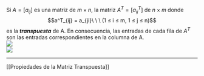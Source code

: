 Si $A = [a_{ij}]$ es una matriz de $m × n$, la matriz $A^T = [a^T_{ij}]$ de $n × m$ donde $$a^T_{ij} = a_{ji}\ \ \ (1 ≤ i ≤ m, 1 ≤ j ≤ n)$$es la ***transpuesta*** de A. En consecuencia, las entradas de cada fila de $A^T$ son las entradas correspondientes en la columna de A.  
![](http://127.0.0.1:37387/paste-507b370e35472c1cbe6d5a6648c8341027915772.jpg)  
![](http://127.0.0.1:37387/paste-5adec142a22c4dc0a475046228737d18255e2753.jpg)
***
[[Propiedades de la Matriz Transpuesta]]